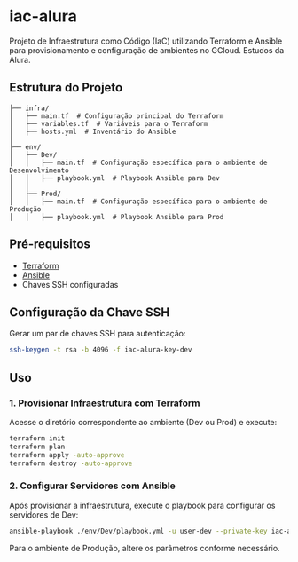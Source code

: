 # iac-alura

Projeto de Infraestrutura como Código (IaC) utilizando Terraform e Ansible para provisionamento e configuração de ambientes no GCloud. Estudos da Alura.

## Estrutura do Projeto

```
├── infra/
│   ├── main.tf  # Configuração principal do Terraform
│   ├── variables.tf  # Variáveis para o Terraform
│   ├── hosts.yml  # Inventário do Ansible
│
├── env/
│   ├── Dev/
│   │   ├── main.tf  # Configuração específica para o ambiente de Desenvolvimento
│   │   ├── playbook.yml  # Playbook Ansible para Dev
│   │
│   ├── Prod/
│   │   ├── main.tf  # Configuração específica para o ambiente de Produção
│   │   ├── playbook.yml  # Playbook Ansible para Prod
```

## Pré-requisitos

- [Terraform](https://developer.hashicorp.com/terraform/downloads)
- [Ansible](https://docs.ansible.com/ansible/latest/installation_guide/intro_installation.html)
- Chaves SSH configuradas

## Configuração da Chave SSH

Gerar um par de chaves SSH para autenticação:

```sh
ssh-keygen -t rsa -b 4096 -f iac-alura-key-dev
```

## Uso

### 1. Provisionar Infraestrutura com Terraform

Acesse o diretório correspondente ao ambiente (Dev ou Prod) e execute:

```sh
terraform init
terraform plan
terraform apply -auto-approve
terraform destroy -auto-approve
```

### 2. Configurar Servidores com Ansible

Após provisionar a infraestrutura, execute o playbook para configurar os servidores de Dev:

```sh
ansible-playbook ./env/Dev/playbook.yml -u user-dev --private-key iac-alura-key-dev -i ./infra/hosts.yml
```

Para o ambiente de Produção, altere os parâmetros conforme necessário.
